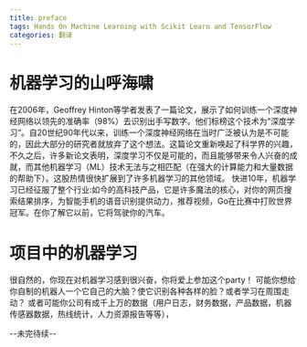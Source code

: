 ```yaml
---
title: preface
tags: Hands On Machine Learning with Scikit Learn and TensorFlow
categories: 翻译
---
```

# 机器学习的山呼海啸
在2006年，Geoffrey Hinton等学者发表了一篇论文，展示了如何训练一个深度神经网络以领先的准确率（98%）去识别出手写数字。他们标榜这个技术为“深度学习”。自20世纪90年代以来，训练一个深度神经网络在当时广泛被认为是不可能的，因此大部分的研究者就放弃了这个想法。这篇论文重新唤起了科学界的兴趣，不久之后，许多新论文表明，深度学习不仅是可能的，而且能够带来令人兴奋的成就，而其他机器学习（ML）技术无法与之相匹配（在强大的计算能力和大量数据的帮助下）。这股热情很快扩展到了许多机器学习的其他领域。
快进10年，机器学习已经征服了整个行业:如今的高科技产品，它是许多魔法的核心，对你的网页搜索结果排序，为智能手机的语音识别提供动力，推荐视频，Go在比赛中打败世界冠军。在你了解它以前，它将驾驶你的汽车。
# 项目中的机器学习
很自然的，你现在对机器学习感到很兴奋，你将爱上参加这个party！
可能你想给你自制的机器人一个它自己的大脑？使它识别各种各样的脸？或者学习在周围走动？
或者可能你公司有成千上万的数据（用户日志，财务数据，产品数据，机器传感器数据，热线统计，人力资源报告等等），

--未完待续--